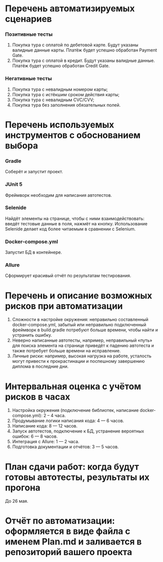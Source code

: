 # Перечень автоматизируемых сценариев

### Позитивные тесты
1. Покупка тура с оплатой по дебетовой карте. Будут указаны валидные данные карты. Платёж будет успешно обработан Payment Gate.
2. Покупка тура с оплатой в кредит. Будут указаны валидные данные. Платёж будет успешно обработан Credit Gate.

### Негативные тесты
1. Покупка тура с невалидным номером карты;
2. Покупка тура с истёкшим сроком действия карты;
3. Покупка тура с невалидным CVC/CVV;
4. Покупка тура без заполнения обязательных полей.

# Перечень используемых инструментов с обоснованием выбора

### Gradle
Соберёт и запустит проект.

### JUnit 5
Фреймворк необходим для написания автотестов.

### Selenide
Найдёт элементы на странице, чтобы с ними взаимодействовать: введёт тестовые данные в поля, нажмёт на кнопку.
Использование Selenide делает код более читаемым в сравнении с Selenium.

### Docker-compose.yml
Запустит БД в контейнере.

### Allure
Сформирует красивый отчёт по результатам тестирования.

# Перечень и описание возможных рисков при автоматизации
1. Сложности в настройке окружения: неправильно составленный docker-compose.yml, забытый или неправильно подключенный фреймворк в build.gradle потребуют больше времени, чтобы найти и устранить ошибку.
2. Неверно написанные автотесты, например, неправильный «путь» для поиска элемента на странице приведёт к падению автотеста и также потребует больше времени на исправление.
3. Личные риски: например, высокая нагрузка на работе, усталость могут привести к прокрастинации и поспешному завершению диплома в последние дни.

# Интервальная оценка с учётом рисков в часах
1. Настройка окружения (подключение библиотек, написание docker-compose.yml): 2 – 4 часа.
2. Продумывание логики написания кода: 4 — 6 часов.
3. Написание кода: 8 — 12 часов.
4. Запуск автотестов, подключение к БД, устранение вероятных ошибок: 6 — 8 часов.
5. Интеграция с Allure: 1 — 2 часа.
6. Подготовка документации и отчётов: 3 — 5 часов.

# План сдачи работ: когда будут готовы автотесты, результаты их прогона
До 26 мая.

# Отчёт по автоматизации: оформляется в виде файла с именем Plan.md и заливается в репозиторий вашего проекта